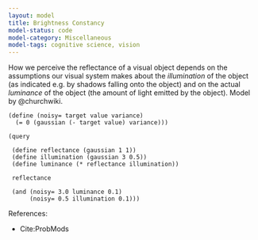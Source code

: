 ```yaml
---
layout: model
title: Brightness Constancy
model-status: code
model-category: Miscellaneous
model-tags: cognitive science, vision
---
```


How we perceive the reflectance of a visual object depends on the
assumptions our visual system makes about the *illumination* of the
object (as indicated e.g. by shadows falling onto the object) and
on the actual *luminance* of the object (the amount of light
emitted by the object). Model by @churchwiki.

    (define (noisy= target value variance)
      (= 0 (gaussian (- target value) variance)))
    
    (query
    
     (define reflectance (gaussian 1 1))
     (define illumination (gaussian 3 0.5))
     (define luminance (* reflectance illumination))
    
     reflectance
    
     (and (noisy= 3.0 luminance 0.1)
          (noisy= 0.5 illumination 0.1)))

References:

- Cite:ProbMods
